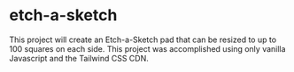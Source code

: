# etch-a-sketch
This project will create an Etch-a-Sketch pad that can be resized to up to 100 squares on each side. This project was accomplished using only vanilla Javascript and the Tailwind CSS CDN. 
